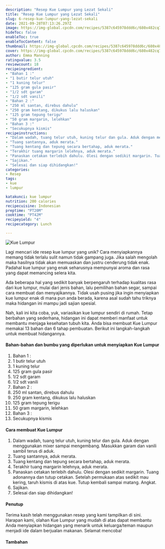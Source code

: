 ```yaml
---
description: "Resep Kue Lumpur yang Lezat Sekali"
title: "Resep Kue Lumpur yang Lezat Sekali"
slug: 6-resep-kue-lumpur-yang-lezat-sekali
date: 2021-09-28T07:13:26.297Z
image: https://img-global.cpcdn.com/recipes/5387c645978ddd6c/680x482cq70/kue-lumpur-foto-resep-utama.jpg
hideToc: false
enableToc: true
enableTocContent: false
thumbnail: https://img-global.cpcdn.com/recipes/5387c645978ddd6c/680x482cq70/kue-lumpur-foto-resep-utama.jpg
cover: https://img-global.cpcdn.com/recipes/5387c645978ddd6c/680x482cq70/kue-lumpur-foto-resep-utama.jpg
author: Emma Manning
ratingvalue: 3.5
reviewcount: 18
recipeingredient:
- "Bahan 1 :"
- "1 butir telur utuh"
- "1 kuning telur"
- "125 gram gula pasir"
- "1/2 sdt garam"
- "1/2 sdt vanili"
- "Bahan 2 :"
- "250 ml santan, direbus dahulu"
- "250 gram kentang, dikukus lalu haluskan"
- "125 gram tepung terigu"
- "50 gram margarin, lelehkan"
- "Bahan 3 :"
- "Secukupnya kismis"
recipeinstructions:
- "Dalam wadah, tuang telur utuh, kuning telur dan gula. Aduk dengan menggunakan mixer sampai mengembang. Masukkan garam dan vanili sambil terus di aduk."
- "Tuang santannya, aduk merata."
- "Tuang kentang dan tepung secara bertahap, aduk merata."
- "Terakhir tuang margarin lelehnya, aduk merata."
- "Panaskan cetakan terlebih dahulu. Olesi dengan sedikit margarin. Tuang adonannya dan tutup cetakan. Setelah permukaan atas sedikit mau kering, taruh kismis di atas kue. Tutup kembali sampai matang. Angkat."
- "Sajikan."
- "Selesai dan siap dihidangkan!"
categories:
- Resep
tags:
- kue
- lumpur

katakunci: kue lumpur 
nutrition: 200 calories
recipecuisine: Indonesian
preptime: "PT20M"
cooktime: "PT42M"
recipeyield: "4"
recipecategory: Lunch

---
```



![Kue Lumpur](https://img-global.cpcdn.com/recipes/5387c645978ddd6c/680x482cq70/kue-lumpur-foto-resep-utama.jpg)

Lagi mencari ide resep kue lumpur yang unik? Cara menyiapkannya memang tidak terlalu sulit namun tidak gampang juga. Jika salah mengolah maka hasilnya tidak akan memuaskan dan justru cenderung tidak enak. Padahal kue lumpur yang enak seharusnya mempunyai aroma dan rasa yang dapat memancing selera kita.

Ada beberapa hal yang sedikit banyak berpengaruh terhadap kualitas rasa dari kue lumpur, mulai dari jenis bahan, lalu pemilihan bahan segar, sampai cara membuat dan menyajikannya. Tidak usah pusing jika ingin menyiapkan kue lumpur enak di mana pun anda berada, karena asal sudah tahu triknya maka hidangan ini mampu jadi sajian spesial.



Nah, kali ini kita coba, yuk, variasikan kue lumpur sendiri di rumah. Tetap berbahan yang sederhana, hidangan ini dapat memberi manfaat untuk membantu menjaga kesehatan tubuh kita. Anda bisa membuat Kue Lumpur memakai 13 bahan dan 6 tahap pembuatan. Berikut ini langkah-langkah untuk membuat hidangannya.

<!--inarticleads1-->

#### Bahan-bahan dan bumbu yang diperlukan untuk menyiapkan Kue Lumpur

1. Bahan 1 :
1. 1 butir telur utuh
1. 1 kuning telur
1. 125 gram gula pasir
1. 1/2 sdt garam
1. 1/2 sdt vanili
1. Bahan 2 :
1. 250 ml santan, direbus dahulu
1. 250 gram kentang, dikukus lalu haluskan
1. 125 gram tepung terigu
1. 50 gram margarin, lelehkan
1. Bahan 3 :
1. Secukupnya kismis

<!--inarticleads2-->

#### Cara membuat Kue Lumpur

1. Dalam wadah, tuang telur utuh, kuning telur dan gula. Aduk dengan menggunakan mixer sampai mengembang. Masukkan garam dan vanili sambil terus di aduk.
1. Tuang santannya, aduk merata.
1. Tuang kentang dan tepung secara bertahap, aduk merata.
1. Terakhir tuang margarin lelehnya, aduk merata.
1. Panaskan cetakan terlebih dahulu. Olesi dengan sedikit margarin. Tuang adonannya dan tutup cetakan. Setelah permukaan atas sedikit mau kering, taruh kismis di atas kue. Tutup kembali sampai matang. Angkat.
1. Sajikan.
1. Selesai dan siap dihidangkan!

#### Penutup

Terima kasih telah menggunakan resep yang kami tampilkan di sini. Harapan kami, olahan Kue Lumpur yang mudah di atas dapat membantu Anda menyiapkan hidangan yang menarik untuk keluarga/teman maupun menjadi ide dalam berjualan makanan. Selamat mencoba!

#### Tambahan



